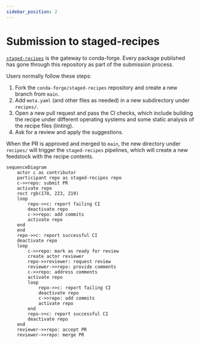 ```yaml
---
sidebar_position: 2
---
```


# Submission to staged-recipes

[`staged-recipes`](/docs/maintainer/infrastructure#staged-recipes) is the gateway to conda-forge.
Every package published has gone through this repository as part of the submission process.

Users normally follow these steps:

1. Fork the `conda-forge/staged-recipes` repository and create a new branch from `main`.
2. Add `meta.yaml` (and other files as needed) in a new subdirectory under `recipes/`.
3. Open a new pull request and pass the CI checks, which include building the recipe under different operating systems and some static analysis of the recipe files (linting).
4. Ask for a review and apply the suggestions.

When the PR is approved and merged to `main`, the new directory under `recipes/` will trigger the `staged-recipes` pipelines, which will create a new feedstock with the recipe contents.

```mermaid
sequenceDiagram
    actor c as contributor
    participant repo as staged-recipes repo
    c->>repo: submit PR
    activate repo
    rect rgb(178, 223, 219)
    loop
        repo->>c: report failing CI
        deactivate repo
        c->>repo: add commits
        activate repo
    end
    end
    repo->>c: report successful CI
    deactivate repo
    loop
        c->>repo: mark as ready for review
        create actor reviewer
        repo->>reviewer: request review
        reviewer->>repo: provide comments
        c->>repo: address comments
        activate repo
        loop
            repo->>c: report failing CI
            deactivate repo
            c->>repo: add commits
            activate repo
        end
        repo->>c: report successful CI
        deactivate repo
    end
    reviewer->>repo: accept PR
    reviewer->>repo: merge PR
```
